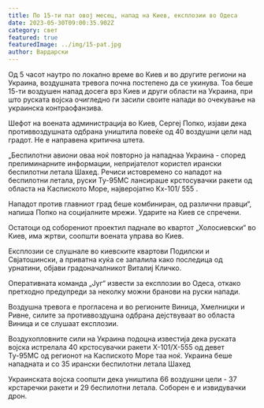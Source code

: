 ```yaml
---
title: По 15-ти пат овој месец, напад на Киев, експлозии во Одеса
date: 2023-05-30T09:00:35.902Z
category: свет
featured: true
featuredImage: ../img/15-pat.jpg
author: Вардарски
---
```

Од 5 часот наутро по локално време во Киев и во другите региони на Украина, воздушната тревога почна постепено да се укинува. Тоа беше 15-ти воздушен напад досега врз Киев и други области на Украина, при што руската војска очигледно ги засили своите напади во очекување на украинска контраофанзива.

Шефот на воената администрација во Киев, Сергеј Попко, изјави дека противвоздушната одбрана уништила повеќе од 40 воздушни цели над градот. Не е направена критична штета.

„Беспилотни авиони оваа ноќ повторно ја нападнаа Украина - според прелиминарните информации, непријателот користел ирански беспилотни летала Шахед. Речиси истовремено со нападот на беспилотни летала, руски Ту-95МС лансираше крстосувачки ракети од областа на Каспиското Море, најверојатно Кх-101/ 555 .

Нападот против главниот град беше комбиниран, од различни правци“, напиша Попко на социјалните мрежи. Ударите на Киев се спречени.

Остатоци од соборениот проектил паднале во квартот „Холосиевски“ во Киев, има жртви, соопшти воената управа во Киев.

Експлозии се слушнале во киевските квартови Подилски и Свјатошински, а приватна куќа се запалила како последица од урнатини, објави градоначалникот Виталиј Кличко.

Оперативната команда „Југ“ извести за експлозии во Одеса, откако претходно предупреди за неколку можни бранови на руски напади.

Воздушна тревога е прогласена и во регионите Виница, Хмелницки и Ривне, силите за противвоздушна одбрана дејствуваат во областа Виница и се слушаат експлозии.

Воздухопловните сили на Украина подоцна известија дека руската војска истрелала 40 крстосувачки ракети X-101/X-555 од девет Ту-95МС од регионот на Каспиското Море таа ноќ. Украина беше нападната и со 35 ирански беспилотни летала Шахед

Украинската војска соопшти дека уништила 66 воздушни цели - 37 крстаречки ракети и 29 беспилотни летала. Соборен е и извидувачки дрон.